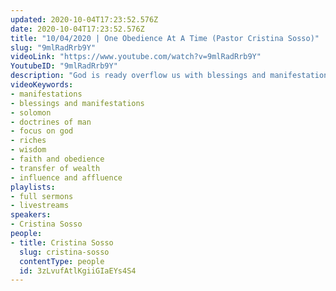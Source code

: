 ```yaml
---
updated: 2020-10-04T17:23:52.576Z
date: 2020-10-04T17:23:52.576Z
title: "10/04/2020 | One Obedience At A Time (Pastor Cristina Sosso)"
slug: "9mlRadRrb9Y"
videoLink: "https://www.youtube.com/watch?v=9mlRadRrb9Y"
YoutubeID: "9mlRadRrb9Y"
description: "God is ready overflow us with blessings and manifestations but the new businesses and the influence and affluence are not going to manifest by our own knowledge. They will manifest through our faith and Obedience. This sermon was delivered by Pastor Cristina Sosso at Freedom Fellowship Church International on October 04, 2020."
videoKeywords:
- manifestations
- blessings and manifestations
- solomon
- doctrines of man
- focus on god
- riches
- wisdom
- faith and obedience
- transfer of wealth
- influence and affluence
playlists:
- full sermons
- livestreams
speakers:
- Cristina Sosso
people:
- title: Cristina Sosso
  slug: cristina-sosso
  contentType: people
  id: 3zLvufAtlKgiiGIaEYs4S4
---
```

